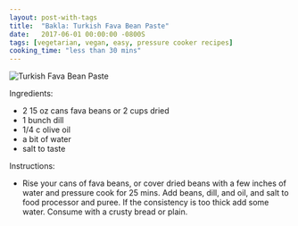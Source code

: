 ```yaml
---
layout: post-with-tags
title:  "Bakla: Turkish Fava Bean Paste"
date:   2017-06-01 00:00:00 -0800S
tags: [vegetarian, vegan, easy, pressure cooker recipes]
cooking_time: "less than 30 mins" 
---
```


<img src="{{ site.url }}/assets/turkish-fava-bean-paste/turkish-fava-bean-paste.jpg" alt="Turkish Fava Bean Paste" style="max-width: 700px; height: auto;"/>

Ingredients:

* 2 15 oz cans fava beans or 2 cups dried
* 1 bunch dill
* 1/4 c olive oil
* a bit of water
* salt to taste

Instructions:

* Rise your cans of fava beans, or cover dried beans with a few inches of water and pressure cook for 25 mins. Add beans, dill, and oil, and salt to food processor and puree. If the consistency is too thick add some water. Consume with a crusty bread or plain. 
